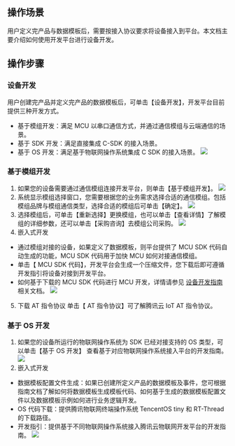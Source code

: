 ## 操作场景
用户定义完产品与数据模板后，需要按接入协议要求将设备接入到平台。本文档主要介绍如何使用开发平台进行设备开发。

##  操作步骤
### 设备开发
 用户创建完产品并定义完产品的数据模板后，可单击【设备开发】，开发平台目前提供三种开发方式。
- 基于模组开发：满足 MCU 以串口通信方式，并通过通信模组与云端通信的场景。
- 基于 SDK 开发：满足直接集成 C-SDK 的接入场景。
- 基于 OS 开发：满足基于物联网操作系统集成 C SDK 的接入场景。
![](https://main.qcloudimg.com/raw/dcd840bd0c544b73b85549d5d40fdc56.png)



### 基于模组开发
1. 如果您的设备需要通过通信模组连接开发平台，则单击【基于模组开发】。
![](https://main.qcloudimg.com/raw/2e4a940310d7f70a3718a114598d6415.png)
2. 系统显示模组选择窗口，您需要根据您的业务需求选择合适的通信模组。包括模组品牌与模组通信类型，选择合适的模组后可单击【确定】。
![](https://main.qcloudimg.com/raw/a7f64a1cb3868a1c1b90de3c05ea3d0d.png)
3. 选择模组后，可单击【重新选择】更换模组，也可以单击【查看详情】了解模组的详细参数，还可以单击【采购咨询】去模组公司采购。
![](https://main.qcloudimg.com/raw/fec90ac95620d2b3fd2acc8bb2ffcffe.png)
4. 嵌入式开发
 -  通过模组对接的设备，如果定义了数据模板，则平台提供了 MCU SDK 代码自动生成的功能，MCU SDK 代码用于加快 MCU 如何对接通信模组。
 -  单击【 MCU SDK 代码】，开发平台会生成一个压缩文件，您下载后即可遵循开发指引将设备对接到开发平台。
 -  如何基于下载的 MCU SDK 代码进行 MCU 开发，详情请参见 [设备开发指南](https://cloud.tencent.com/document/product/1081/39312) 相关文档。
![](https://main.qcloudimg.com/raw/118228f03be088001da5737f80d5abe4.png)

5. 下载 AT 指令协议
单击【 AT 指令协议】可了解腾讯云 IoT AT 指令协议。

### 基于 OS 开发
1. 如果您的设备所运行的物联网操作系统为 SDK 已经对接支持的 OS 类型，可以单击【基于 OS 开发】 查看基于对应物联网操作系统接入平台的开发指南。
     ![](https://main.qcloudimg.com/raw/6f6a95e92b98448585b4a6177353747e.png)
2. 嵌入式开发
 -  数据模板配置文件生成：如果已创建所定义产品的数据模板及事件，您可根据指南文档了解如何将数据模板生成模板代码、如何基于生成的数据模板配置文件以及数据模板示例如何进行业务逻辑开发。
 -  OS 代码下载：提供腾讯物联网终端操作系统 TencentOS tiny 和 RT-Thread 的下载路径。
 -  开发指引：提供基于不同物联网操作系统接入腾讯云物联网开发平台的开发指南。
  ![](https://main.qcloudimg.com/raw/d732ec9a12936ce4e4dce42dad46ac92.png)
